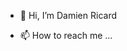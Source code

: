 - 👋 Hi, I’m Damien Ricard

- 📫 How to reach me ...

<!---
Damien-Ricard/Damien-Ricard is a ✨ special ✨ repository because its `README.md` (this file) appears on your GitHub profile.
You can click the Preview link to take a look at your changes.
--->
